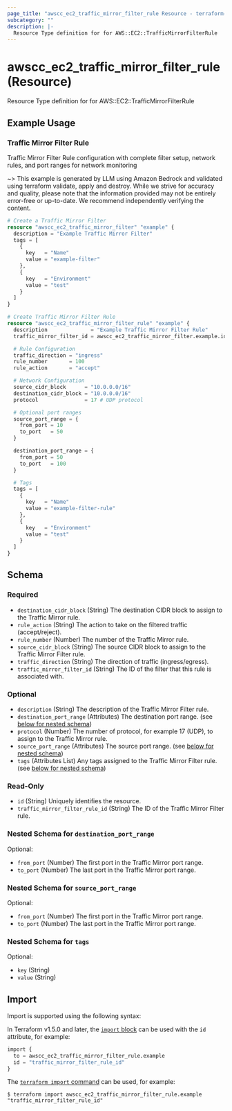 ```yaml
---
page_title: "awscc_ec2_traffic_mirror_filter_rule Resource - terraform-provider-awscc"
subcategory: ""
description: |-
  Resource Type definition for for AWS::EC2::TrafficMirrorFilterRule
---
```


# awscc_ec2_traffic_mirror_filter_rule (Resource)

Resource Type definition for for AWS::EC2::TrafficMirrorFilterRule

## Example Usage

### Traffic Mirror Filter Rule
Traffic Mirror Filter Rule configuration with complete filter setup, network rules, and port ranges for network monitoring

~> This example is generated by LLM using Amazon Bedrock and validated using terraform validate, apply and destroy. While we strive for accuracy and quality, please note that the information provided may not be entirely error-free or up-to-date. We recommend independently verifying the content.

```terraform
# Create a Traffic Mirror Filter
resource "awscc_ec2_traffic_mirror_filter" "example" {
  description = "Example Traffic Mirror Filter"
  tags = [
    {
      key   = "Name"
      value = "example-filter"
    },
    {
      key   = "Environment"
      value = "test"
    }
  ]
}

# Create Traffic Mirror Filter Rule
resource "awscc_ec2_traffic_mirror_filter_rule" "example" {
  description              = "Example Traffic Mirror Filter Rule"
  traffic_mirror_filter_id = awscc_ec2_traffic_mirror_filter.example.id

  # Rule Configuration
  traffic_direction = "ingress"
  rule_number       = 100
  rule_action       = "accept"

  # Network Configuration
  source_cidr_block      = "10.0.0.0/16"
  destination_cidr_block = "10.0.0.0/16"
  protocol               = 17 # UDP protocol

  # Optional port ranges
  source_port_range = {
    from_port = 10
    to_port   = 50
  }

  destination_port_range = {
    from_port = 50
    to_port   = 100
  }

  # Tags
  tags = [
    {
      key   = "Name"
      value = "example-filter-rule"
    },
    {
      key   = "Environment"
      value = "test"
    }
  ]
}
```

<!-- schema generated by tfplugindocs -->
## Schema

### Required

- `destination_cidr_block` (String) The destination CIDR block to assign to the Traffic Mirror rule.
- `rule_action` (String) The action to take on the filtered traffic (accept/reject).
- `rule_number` (Number) The number of the Traffic Mirror rule.
- `source_cidr_block` (String) The source CIDR block to assign to the Traffic Mirror Filter rule.
- `traffic_direction` (String) The direction of traffic (ingress/egress).
- `traffic_mirror_filter_id` (String) The ID of the filter that this rule is associated with.

### Optional

- `description` (String) The description of the Traffic Mirror Filter rule.
- `destination_port_range` (Attributes) The destination port range. (see [below for nested schema](#nestedatt--destination_port_range))
- `protocol` (Number) The number of protocol, for example 17 (UDP), to assign to the Traffic Mirror rule.
- `source_port_range` (Attributes) The source port range. (see [below for nested schema](#nestedatt--source_port_range))
- `tags` (Attributes List) Any tags assigned to the Traffic Mirror Filter rule. (see [below for nested schema](#nestedatt--tags))

### Read-Only

- `id` (String) Uniquely identifies the resource.
- `traffic_mirror_filter_rule_id` (String) The ID of the Traffic Mirror Filter rule.

<a id="nestedatt--destination_port_range"></a>
### Nested Schema for `destination_port_range`

Optional:

- `from_port` (Number) The first port in the Traffic Mirror port range.
- `to_port` (Number) The last port in the Traffic Mirror port range.


<a id="nestedatt--source_port_range"></a>
### Nested Schema for `source_port_range`

Optional:

- `from_port` (Number) The first port in the Traffic Mirror port range.
- `to_port` (Number) The last port in the Traffic Mirror port range.


<a id="nestedatt--tags"></a>
### Nested Schema for `tags`

Optional:

- `key` (String)
- `value` (String)

## Import

Import is supported using the following syntax:

In Terraform v1.5.0 and later, the [`import` block](https://developer.hashicorp.com/terraform/language/import) can be used with the `id` attribute, for example:

```terraform
import {
  to = awscc_ec2_traffic_mirror_filter_rule.example
  id = "traffic_mirror_filter_rule_id"
}
```

The [`terraform import` command](https://developer.hashicorp.com/terraform/cli/commands/import) can be used, for example:

```shell
$ terraform import awscc_ec2_traffic_mirror_filter_rule.example "traffic_mirror_filter_rule_id"
```
